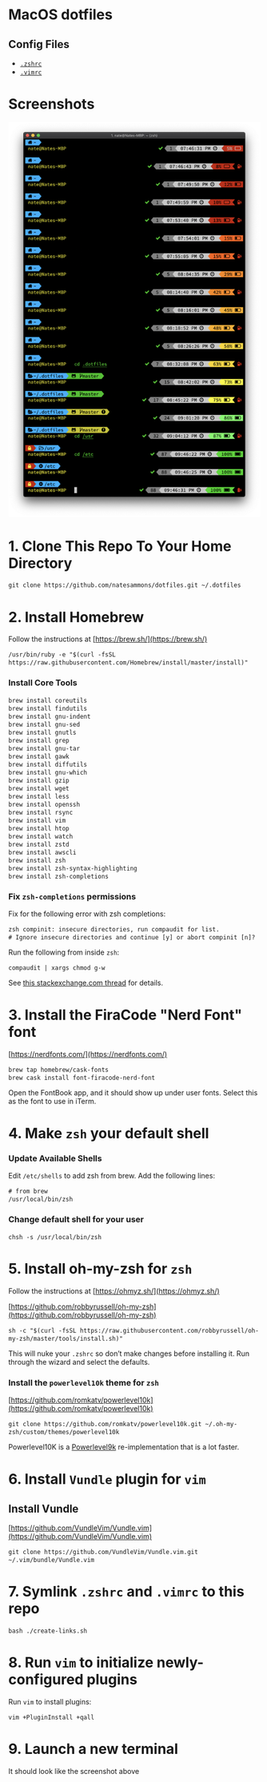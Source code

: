 # MacOS dotfiles

## Config Files
* [`.zshrc`](zshrc)
* [`.vimrc`](vimrc)

# Screenshots

![iTerm Screenshot](.doc/iterm_screenshot.png "iTerm Screenshot")


# 1. Clone This Repo To Your Home Directory

```
git clone https://github.com/natesammons/dotfiles.git ~/.dotfiles
```

# 2. Install Homebrew
Follow the instructions at [https://brew.sh/](https://brew.sh/)

```
/usr/bin/ruby -e "$(curl -fsSL https://raw.githubusercontent.com/Homebrew/install/master/install)"
```

### Install Core Tools

```
brew install coreutils
brew install findutils
brew install gnu-indent
brew install gnu-sed
brew install gnutls
brew install grep
brew install gnu-tar
brew install gawk
brew install diffutils
brew install gnu-which
brew install gzip
brew install wget
brew install less
brew install openssh
brew install rsync
brew install vim
brew install htop
brew install watch
brew install zstd
brew install awscli
brew install zsh
brew install zsh-syntax-highlighting
brew install zsh-completions
```

### Fix `zsh-completions` permissions

Fix for the following error with zsh completions:

```
zsh compinit: insecure directories, run compaudit for list.
# Ignore insecure directories and continue [y] or abort compinit [n]?
```

Run the following from inside `zsh`:

```
compaudit | xargs chmod g-w
```

See [this stackexchange.com thread](https://unix.stackexchange.com/questions/383365/zsh-compinit-insecure-directories-run-compaudit-for-list) for details.


# 3. Install the FiraCode "Nerd Font" font

[https://nerdfonts.com/](https://nerdfonts.com/)

```
brew tap homebrew/cask-fonts
brew cask install font-firacode-nerd-font
```

Open the FontBook app, and it should show up under user fonts.  Select this as the font to use in iTerm.

# 4. Make `zsh` your default shell

### Update Available Shells
Edit `/etc/shells` to add zsh from brew.  Add the following lines:

```
# from brew
/usr/local/bin/zsh
```

### Change default shell for your user

```
chsh -s /usr/local/bin/zsh
```


# 5. Install oh-my-zsh for `zsh`

Follow the instructions at [https://ohmyz.sh/](https://ohmyz.sh/)

[https://github.com/robbyrussell/oh-my-zsh](https://github.com/robbyrussell/oh-my-zsh)

```
sh -c "$(curl -fsSL https://raw.githubusercontent.com/robbyrussell/oh-my-zsh/master/tools/install.sh)"
```

This will nuke your `.zshrc` so don’t make changes before installing it.  Run through the wizard and select the defaults.


### Install the `powerlevel10k` theme for `zsh`

[https://github.com/romkatv/powerlevel10k](https://github.com/romkatv/powerlevel10k)

```
git clone https://github.com/romkatv/powerlevel10k.git ~/.oh-my-zsh/custom/themes/powerlevel10k
```
Powerlevel10K is a [Powerlevel9k](https://github.com/bhilburn/powerlevel9k) re-implementation
that is a lot faster.

# 6. Install `Vundle` plugin for `vim`

## Install Vundle

[https://github.com/VundleVim/Vundle.vim](https://github.com/VundleVim/Vundle.vim)

```
git clone https://github.com/VundleVim/Vundle.vim.git ~/.vim/bundle/Vundle.vim
```

# 7. Symlink `.zshrc` and `.vimrc` to this repo

```
bash ./create-links.sh
```

# 8. Run `vim` to initialize newly-configured plugins


Run `vim` to install plugins:

```
vim +PluginInstall +qall
```

# 9. Launch a new terminal

It should look like the screenshot above
